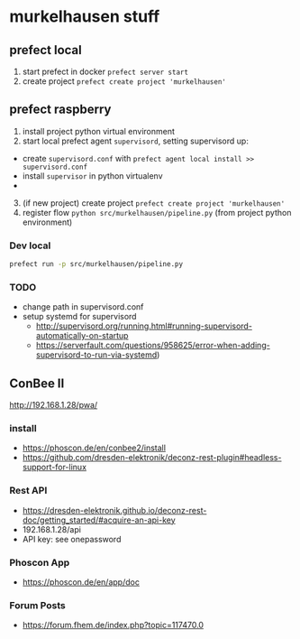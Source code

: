 # murkelhausen stuff

## prefect local

1. start prefect in docker `prefect server start`
2. create project `prefect create project 'murkelhausen'`

## prefect raspberry

1. install project python virtual environment
2. start local prefect agent `supervisord`, setting supervisord up:
  - create `supervisord.conf` with `prefect agent local install >> supervisord.conf`
  - install `supervisor` in python virtualenv
  - 
3. (if new project) create project `prefect create project 'murkelhausen'`
4. register flow `python src/murkelhausen/pipeline.py` (from project python environment)


### Dev local

```bash
prefect run -p src/murkelhausen/pipeline.py
```

### TODO
- change path in supervisord.conf
- setup systemd for supervisord
    - http://supervisord.org/running.html#running-supervisord-automatically-on-startup
    - https://serverfault.com/questions/958625/error-when-adding-supervisord-to-run-via-systemd)

## ConBee II

http://192.168.1.28/pwa/

###

### install

- https://phoscon.de/en/conbee2/install
- https://github.com/dresden-elektronik/deconz-rest-plugin#headless-support-for-linux

### Rest API

- https://dresden-elektronik.github.io/deconz-rest-doc/getting_started/#acquire-an-api-key
- 192.168.1.28/api
- API key: see onepassword


### Phoscon App

- https://phoscon.de/en/app/doc

### Forum Posts

- https://forum.fhem.de/index.php?topic=117470.0

